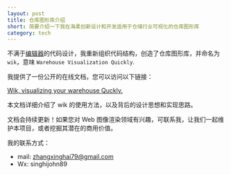 ```yaml
---
layout: post
title: 仓库图形库介绍
short: 简要介绍一下我在海柔创新设计和开发适用于仓储行业可视化的仓库图形库
category: tech
---
```


不满于[编辑器](./the-editor-intro)的代码设计，我重新组织代码结构，创造了仓库图形库，并命名为 `wik`，意味 `Warehouse Visualization Quickly`.

我提供了一份公开的在线文档，您可以访问以下链接：

[Wik, visualizing your warehouse Quckly.](https://wik.zhangxinghai.cn)

本文档详细介绍了 wik 的使用方法，以及背后的设计思想和实现思路。

文档会持续更新！如果您对 Web 图像渲染领域有兴趣，可联系我，让我们一起维护本项目，或者挖掘其潜在的商用价值。

我的联系方式：

- mail: zhangxinghai79@gmail.com
- Wx: singhijohn89
